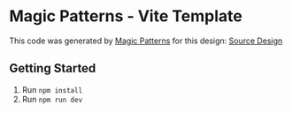 # Magic Patterns - Vite Template

This code was generated by [Magic Patterns](https://magicpatterns.com) for this design: [Source Design](https://www.magicpatterns.com/c/4suthpshmkmfhqe12hn8da)

## Getting Started

1. Run `npm install`
2. Run `npm run dev`
